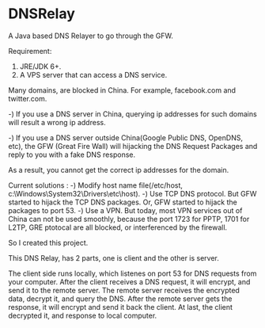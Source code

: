 DNSRelay
========

A Java based DNS Relayer to go through the GFW.

Requirement:

1. JRE/JDK 6+.
2. A VPS server that can access a DNS service.

Many domains, are blocked in China. For example, facebook.com and twitter.com.

-) If you use a DNS server in China, querying ip addresses for such domains will result a wrong ip address.

-) If you use a DNS server outside China(Google Public DNS, OpenDNS, etc), the GFW (Great Fire Wall) will hijacking the DNS Request Packages and reply to you with a fake DNS response.

As a result, you cannot get the correct ip addresses for the domain.

Current solutions :
-) Modify host name file(/etc/host, c:\Windows\System32\Drivers\etc\host).
-) Use TCP DNS protocol. But GFW started to hijack the TCP DNS packages. Or, GFW started to hijack the packages to port 53.
-) Use a VPN. But today, most VPN services out of China can not be used smoothly, because the port 1723 for PPTP, 1701 for L2TP, GRE ptotocal are all blocked, or interferenced by the firewall.

So I created this project.

This DNS Relay, has 2 parts, one is client and the other is server.

The client side runs locally, which listenes on port 53 for DNS requests from your computer.
After the client receives a DNS request, it will encrypt, and send it to the remote server.
The remote server receives the encrypted data, decrypt it, and query the DNS.
After the remote server gets the response, it will encrypt and send it back the client.
At last, the client decrypted it, and response to local computer.
